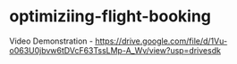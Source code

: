 # optimiziing-flight-booking

Video Demonstration - https://drive.google.com/file/d/1Vu-o063U0jbvw6tDVcF63TssLMp-A_Wv/view?usp=drivesdk
